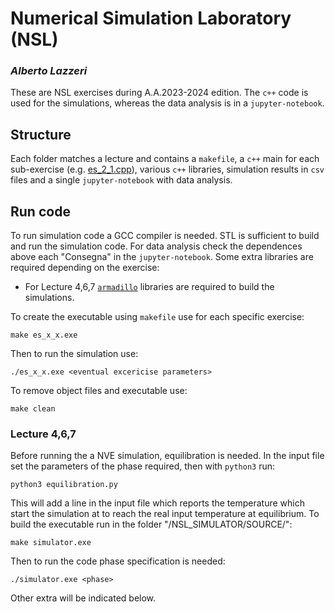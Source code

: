# Numerical Simulation Laboratory (NSL)
### _Alberto Lazzeri_

These are NSL exercises during A.A.2023-2024 edition. The `c++` code is used for the simulations, whereas the data analysis is in a `jupyter-notebook`.

## Structure
Each folder matches a lecture and contains a `makefile`, a `c++` main for each sub-exercise (e.g. [es_2_1.cpp](/lezione_2/es_2_1.cpp)), various `c++` libraries, simulation results in `csv` files and a single `jupyter-notebook` with data analysis.

## Run code
To run simulation code a GCC compiler is needed. STL is sufficient to build and run the simulation code. For data analysis check the dependences above each "Consegna" in the `jupyter-notebook`.
Some extra libraries are required depending on the exercise:
- For Lecture 4,6,7 [`armadillo`](https://arma.sourceforge.net/) libraries are required to build the simulations.

To create the executable using `makefile` use for each specific exercise:

```shell
make es_x_x.exe
```
Then to run the simulation use:

```shell
./es_x_x.exe <eventual excericise parameters>
```

To remove object files and executable use:

```shell
make clean
```

### Lecture 4,6,7

Before running the a NVE simulation, equilibration is needed. In the input file set the parameters of the phase required, then with `python3` run:
```shell
python3 equilibration.py
```
This will add a line in the input file which reports the temperature which start the simulation at to reach the real input temperature at equilibrium.
To build the executable run in the folder "/NSL_SIMULATOR/SOURCE/":
```shell
make simulator.exe
```
Then to run the code phase specification is needed:
```shell
./simulator.exe <phase>
```

Other extra will be indicated below.